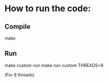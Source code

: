 # How to run the code:

## Compile
make


## Run
make custom-run make run-custom THREADS=8

(For 8 threads)